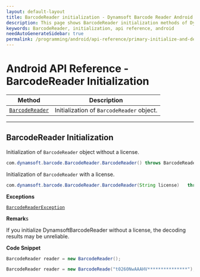 ```yaml
---
layout: default-layout
title: BarcodeReader initialization - Dynamsoft Barcode Reader Android API Reference
description: This page shows BarcodeReader initialization methods of Dynamsoft Barcode Reader for Android SDK.
keywords: BarcodeReader, initialization, api reference, android
needAutoGenerateSidebar: true
permalink: /programming/android/api-reference/primary-initialize-and-destroy-v7.6.0.html
---
```


# Android API Reference - BarcodeReader Initialization

  | Method               | Description |
  |----------------------|-------------|
  | [`BarcodeReader`](#barcodereader-initialization) | Initialization of `BarcodeReader` object.|

---

## BarcodeReader Initialization

Initialization of `BarcodeReader` object without a license.

```java
com.dynamsoft.barcode.BarcodeReader.BarcodeReader() throws BarcodeReaderException
```

Initialization of `BarcodeReader` with a license.

```java
com.dynamsoft.barcode.BarcodeReader.BarcodeReader(String license)	throws Exception
```

**Exceptions**

[`BarcodeReaderException`](auxiliary-BarcodeReaderException.html)

**Remark**s

If you initialize DynamsoftBarcodeReader without a license, the decoding results may be unreliable.

**Code Snippet**

```java
BarcodeReader reader = new BarcodeReader();
```

```java
BarcodeReader reader = new BarcodeReade("t0260NwAAAHV***************");
```
